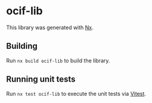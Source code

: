 # ocif-lib

This library was generated with [Nx](https://nx.dev).

## Building

Run `nx build ocif-lib` to build the library.

## Running unit tests

Run `nx test ocif-lib` to execute the unit tests via [Vitest](https://vitest.dev/).
